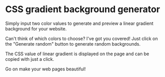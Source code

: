 # CSS gradient background generator
Simply input two color values to generate and preview a linear gradient background for your website.

Can't think of which colors to choose? I've got you covered! Just click on the "Generate random" button to generate random backgrounds.

The CSS value of linear gradient is displayed on the page and can be copied with just a click.

Go on make your web pages beautiful!
